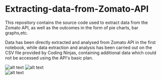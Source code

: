 # Extracting-data-from-Zomato-API
This repository contains the source code used to extract data from the Zomato API, as well as the outcomes in the form of pie charts, bar graphs,etc.

Data has been directly extracted and analysed from Zomato API in the first notebook, while data extraction and analysis has been carried out on the CSV file provided by Coding Ninjas, containing additional data which could not be accessed using the API's basic plan.



![alt text](https://b.zmtcdn.com/images/developers/api_icon3.png?output-format=webp)                           ![alt text](https://b.zmtcdn.com/images/developers/api_icon2.png?output-format=webp)                                                              
                                            ![alt text](https://b.zmtcdn.com/images/developers/api_icon1.png?output-format=webp)
